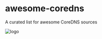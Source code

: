 # awesome-coredns
A curated list for awesome CoreDNS sources

![logo](https://cncf-branding.netlify.app/img/projects/coredns/horizontal/color/coredns-horizontal-color.png)
